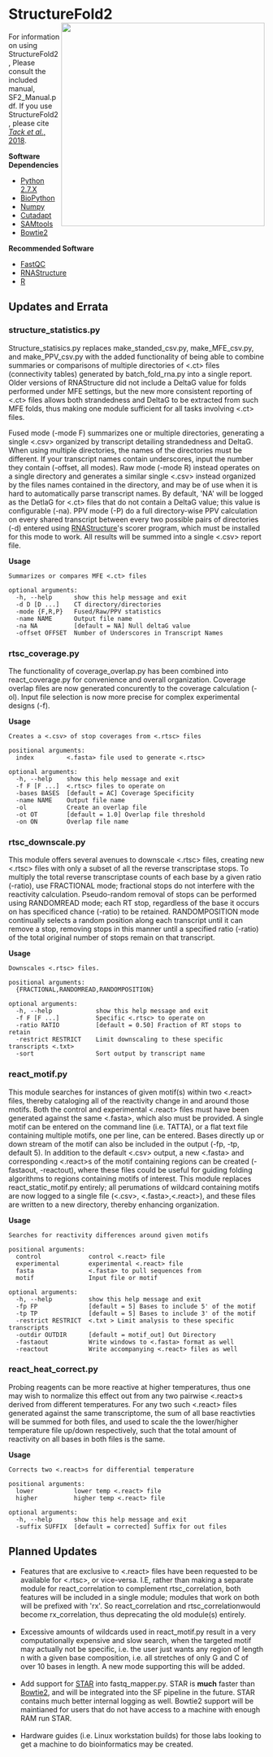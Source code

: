 # StructureFold2 <img src='assets/sf2_logo.png' align='right' width='400px' />

For information on using StructureFold2, Please consult the included manual, SF2_Manual.pdf.
If you use StructureFold2, please cite [_Tack et al._, 2018](https://www.sciencedirect.com/science/article/pii/S1046202317303535).


**Software Dependencies**
+ [Python 2.7.X](https://www.python.org/)
+ [BioPython](https://biopython.org/)
+ [Numpy](https://numpy.org/)
+ [Cutadapt](https://cutadapt.readthedocs.io/en/stable/)
+ [SAMtools](http://samtools.sourceforge.net/)
+ [Bowtie2](http://bowtie-bio.sourceforge.net/bowtie2/index.shtml)

**Recommended Software**
+ [FastQC](https://www.bioinformatics.babraham.ac.uk/projects/fastqc/)
+ [RNAStructure](https://rna.urmc.rochester.edu/RNAstructure.html)
+ [R](https://www.r-project.org/)

## Updates and Errata

### structure_statistics.py
Structure_statisics.py replaces make_standed_csv.py, make_MFE_csv.py, and make_PPV_csv.py with the added
functionality of being able to combine summaries or comparisons of multiple directories of <.ct> files 
(connectivity tables) generated by batch_fold_rna.py into a single report. 
Older versions of RNAStructure did not include a DeltaG value for folds performed under MFE settings, 
but the new more consistent reporting of <.ct> files allows both strandedness and DeltaG to be extracted from such 
MFE folds, thus making one module sufficient for all tasks involving <.ct> files. 

Fused mode (-mode F) summarizes one or multiple directories, generating a single <.csv> organized by 
transcript detailing strandedness and DeltaG. When using multiple directories, the names of the directories 
must be different. If your transcript names contain underscores, input the number they contain (-offset, all modes). 
Raw mode (-mode R) instead operates on a single directory and generates a similar single <.csv> instead organized by 
the files names contained in the directory, and may be of use when it is hard to automatically parse transcript names. 
By default, 'NA' will be logged as the DetlaG for <.ct> files that do not contain a DeltaG value; this value is 
configurable (-na). PPV mode (-P) do a full directory-wise PPV calculation on every shared transcript between every 
two possible pairs of directories (-d) entered using [RNAStructure](https://rna.urmc.rochester.edu/RNAstructure.html)'s 
scorer program, which must be installed for this mode to work. All results will be summed into a single <.csv> report file. 

**Usage**
```
Summarizes or compares MFE <.ct> files

optional arguments:
  -h, --help      show this help message and exit
  -d D [D ...]    CT directory/directories
  -mode {F,R,P}   Fused/Raw/PPV statistics
  -name NAME      Output file name
  -na NA          [default = NA] Null deltaG value
  -offset OFFSET  Number of Underscores in Transcript Names
```

### rtsc_coverage.py
The functionality of coverage_overlap.py has been combined into react_coverage.py for convenience and
overall organization. Coverage overlap files are now generated concurently to the coverage calculation (-ol). 
Input file selection is now more precise for complex experimental designs (-f).

**Usage**
```
Creates a <.csv> of stop coverages from <.rtsc> files

positional arguments:
  index         <.fasta> file used to generate <.rtsc>

optional arguments:
  -h, --help    show this help message and exit
  -f F [F ...]  <.rtsc> files to operate on
  -bases BASES  [default = AC] Coverage Specificity
  -name NAME    Output file name
  -ol           Create an overlap file
  -ot OT        [default = 1.0] Overlap file threshold
  -on ON        Overlap file name
```

### rtsc_downscale.py
This module offers several avenues to downscale <.rtsc> files, creating
new <.rtsc> files with only a subset of all the reverse transcriptase stops. To
multiply the total reverse transcriptase counts of each base by a given ratio (-ratio), 
use FRACTIONAL mode; fractional stops do not interfere with the reactivity calculation.
Pseudo-random removal of stops can be performed using RANDOMREAD mode; each RT stop, regardless
of the base it occurs on has specificed chance (-ratio) to be retained. RANDOMPOSITION mode
continually selects a random position along each transcript until it can remove a stop, 
removing stops in this manner until a specified ratio (-ratio) of the total original 
number of stops remain on that transcript.

**Usage**
```
Downscales <.rtsc> files.

positional arguments:
  {FRACTIONAL,RANDOMREAD,RANDOMPOSITION}

optional arguments:
  -h, --help            show this help message and exit
  -f F [F ...]          Specific <.rtsc> to operate on
  -ratio RATIO          [default = 0.50] Fraction of RT stops to retain
  -restrict RESTRICT    Limit downscaling to these specific transcripts <.txt>
  -sort                 Sort output by transcript name
```

### react_motif.py
This module searches for instances of given motif(s) within two <.react> files,
thereby cataloging all of the reactivity change in and around those motifs. Both the 
control and experimental <.react> files must have been generated against the same <.fasta>, 
which also must be provided. A single motif can be entered on the command line (i.e. TATTA),
or a flat text file containing multiple motifs, one per line, can be entered. Bases directly
up or down stream of the motif can also be included in the output (-fp, -tp, default 5). 
In addition to the default <.csv> output, a new <.fasta> and corresponding <.react>s of the 
motif containing regions can be created (-fastaout, -reactout), where these files could be 
useful for guiding folding algorithms to regions containing motifs of interest. This module 
replaces react_static_motif.py entirely; all perumations of wildcard containing motifs
are now logged to a single file (<.csv>, <.fasta>,<.react>), and these files are written to 
a new directory, thereby enhancing organization.

**Usage**
```
Searches for reactivity differences around given motifs

positional arguments:
  control             control <.react> file
  experimental        experimental <.react> file
  fasta               <.fasta> to pull sequences from
  motif               Input file or motif

optional arguments:
  -h, --help          show this help message and exit
  -fp FP              [default = 5] Bases to include 5' of the motif
  -tp TP              [default = 5] Bases to include 3' of the motif
  -restrict RESTRICT  <.txt > Limit analysis to these specific transcripts
  -outdir OUTDIR      [default = motif_out] Out Directory
  -fastaout           Write windows to <.fasta> format as well
  -reactout           Write accompanying <.react> files as well
```

### react_heat_correct.py
Probing reagents can be more reactive at higher temperatures, thus one may wish to 
normalize this effect out from any two pairwise <.react>s derived from different temperatures. 
For any two such <.react> files generated against the same transcriptome, the sum of all base 
reactivties will be summed for both files, and used to scale the the lower/higher temperature file
up/down respectively, such that the total amount of reactivity on all bases in both files is the same. 

**Usage**
```
Corrects two <.react>s for differential temperature

positional arguments:
  lower           lower temp <.react> file
  higher          higher temp <.react> file

optional arguments:
  -h, --help      show this help message and exit
  -suffix SUFFIX  [default = corrected] Suffix for out files
```

## Planned Updates
* Features that are exclusive to <.react> files have been requested to be available for <.rtsc>,
or vice-versa. I.E, rather than making a separate module for react_correlation to complement rtsc_correlation,
both features will be included in a single module; modules that work on both will be prefixed with 'rx'. 
So react_correlation and rtsc_correlationwould become rx_correlation, thus 
deprecating the old module(s) entirely.<br><br>
* Excessive amounts of wildcards used in react_motif.py result in a very
computationally expensive and slow search, when the targeted motif may actually not be
specific, i.e. the user just wants any region of length n with a given base composition,
i.e. all stretches of only G and C of over 10 bases in length. 
A new mode supporting this will be added.<br><br>
* Add support for [STAR](https://github.com/alexdobin/STAR) into fastq_mapper.py. STAR is **much** faster than 
[Bowtie2](http://bowtie-bio.sourceforge.net/bowtie2/index.shtml), and will be integrated
into the SF pipeline in the future. STAR contains much better internal logging as well. 
Bowtie2 support will be maintianed for users that do not have access to a machine
with enough RAM run STAR.<br><br>
* Hardware guides (i.e. Linux workstation builds) for those labs
looking to get a machine to do bioinformatics may be created.

